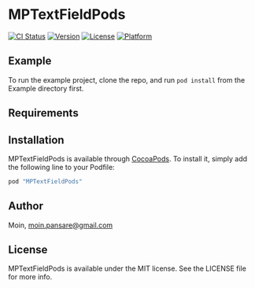 # MPTextFieldPods

[![CI Status](http://img.shields.io/travis/Moin/MPTextFieldPods.svg?style=flat)](https://travis-ci.org/Moin/MPTextFieldPods)
[![Version](https://img.shields.io/cocoapods/v/MPTextFieldPods.svg?style=flat)](http://cocoapods.org/pods/MPTextFieldPods)
[![License](https://img.shields.io/cocoapods/l/MPTextFieldPods.svg?style=flat)](http://cocoapods.org/pods/MPTextFieldPods)
[![Platform](https://img.shields.io/cocoapods/p/MPTextFieldPods.svg?style=flat)](http://cocoapods.org/pods/MPTextFieldPods)

## Example

To run the example project, clone the repo, and run `pod install` from the Example directory first.

## Requirements

## Installation

MPTextFieldPods is available through [CocoaPods](http://cocoapods.org). To install
it, simply add the following line to your Podfile:

```ruby
pod "MPTextFieldPods"
```

## Author

Moin, moin.pansare@gmail.com

## License

MPTextFieldPods is available under the MIT license. See the LICENSE file for more info.
